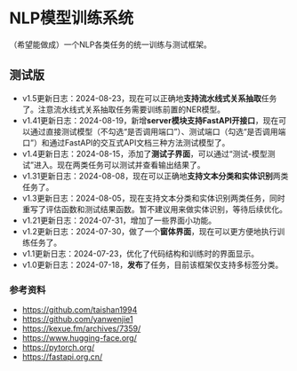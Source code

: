# NLP模型训练系统
（希望能做成）一个NLP各类任务的统一训练与测试框架。

## 测试版

* v1.5更新日志：2024-08-23，现在可以正确地**支持流水线式关系抽取**任务了。注意流水线式关系抽取任务需要训练前置的NER模型。
* v1.41更新日志：2024-08-19，新增**server模块支持FastAPI开接口**，现在可以通过直接测试模型（不勾选“是否调用端口”）、测试端口（勾选“是否调用端口”）和通过FastAPI的交互式API文档三种方法测试模型了。
* v1.4更新日志：2024-08-15，添加了**测试子界面**，可以通过“测试-模型测试”进入。现在两类任务可以测试并查看输出结果了。
* v1.31更新日志：2024-08-08，现在可以正确地**支持文本分类和实体识别**两类任务了。
* v1.3更新日志：2024-08-05，现在支持文本分类和实体识别两类任务，同时重写了评估函数和测试结果函数。暂不建议用来做实体识别，等待后续优化。
* v1.21更新日志：2024-07-31，增加了一些界面小功能。
* v1.2更新日志：2024-07-30，做了一个**窗体界面**，现在可以更方便地执行训练任务了。
* v1.1更新日志：2024-07-23，优化了代码结构和训练时的界面显示。
* v1.0更新日志：2024-07-18，**发布**了任务，目前该框架仅支持多标签分类。

### 参考资料
* <https://github.com/taishan1994>
* <https://github.com/yanwenjie1>
* <https://kexue.fm/archives/7359/>
* <https://www.hugging-face.org/>
* <https://pytorch.org/>
* <https://fastapi.org.cn/>


